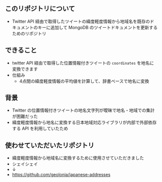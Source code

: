 ## このリポジトリについて

- Twitter API 経由で取得したツイートの緯度軽度情報から地域名を既存のドキュメントのキーに追加して MongoDB のツイートドキュメントを更新するためのリポジトリ

## できること

- twitter API 経由で取得した位置情報付きツイートの `coordinates` を地名に変換できます
- 仕組み
    - 4点間の緯度軽度情報の平均値を計算して、辞書ベースで地名に変換

## 背景

- Twitter の位置情報付きツイートの地名文字列が曖昧で地名・地域での集計が困難だった
- 緯度軽度情報から地名に変換する日本地域対応ライブラリが内部で外部依存する API を利用していたため


## 使わせていただいたリポジトリ

- 緯度軽度情報から地域名に変換するために使用させていただきました
- シェイシェイ
- ↓
- https://github.com/geolonia/japanese-addresses
